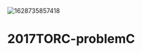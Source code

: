 ![1628735857418](https://user-images.githubusercontent.com/39851279/129130061-da804f40-628f-4ea7-8d52-e1f4f685e25f.jpg)
# 2017TORC-problemC
